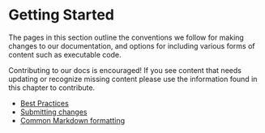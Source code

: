 # Getting Started

The pages in this section outline the conventions we follow for making changes to our documentation,
and options for including various forms of content such as executable code.

Contributing to our docs is encouraged! If you see content that needs updating or
recognize missing content please use the information found in this chapter to contribute.

* [Best Practices](bp-reference)
* [Submitting changes](submitting-changes)
* [Common Markdown formatting](content-types)
